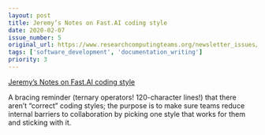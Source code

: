 ```yaml
---
layout: post
title: Jeremy’s Notes on Fast.AI coding style
date: 2020-02-07
issue_number: 5
original_url: https://www.researchcomputingteams.org/newsletter_issues/0005
tags: ['software_development', 'documentation_writing']
priority: 3
---
```


<!-- markdownlint-disable MD033 -->
<!-- markdownlint-disable MD041 -->
<!-- markdownlint-disable MD049 -->

[Jeremy’s Notes on Fast.AI coding style](https://docs.fast.ai/dev/style.html)

A bracing reminder (ternary operators!  120-character lines!) that there aren’t “correct” coding styles; the purpose is to make sure teams reduce internal barriers to collaboration by picking one style that works for them and sticking with it.
